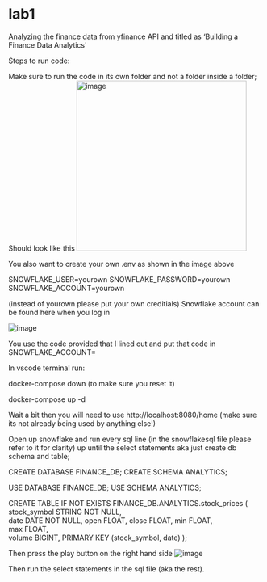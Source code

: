 # lab1
Analyzing the finance data from yfinance API and titled as ‘Building a Finance Data Analytics'

Steps to run code:

Make sure to run the code in its own folder and not a folder inside a folder; Should look like this 
<img width="337" alt="image" src="https://github.com/user-attachments/assets/1044147f-4b9c-490e-92b1-5ef80f7beeb6" />

You also want to create your own .env as shown in the image above

SNOWFLAKE_USER=yourown
SNOWFLAKE_PASSWORD=yourown
SNOWFLAKE_ACCOUNT=yourown

(instead of yourown please put your own creditials)
Snowflake account can be found here when you log in 

![image](https://github.com/user-attachments/assets/5d69c23a-34e0-41dc-8657-5ddca3dc01a2)

You use the code provided that I lined out and put that code in SNOWFLAKE_ACCOUNT=

In vscode terminal run:

docker-compose down (to make sure you reset it)

docker-compose up -d 

Wait a bit then you will need to use http://localhost:8080/home (make sure its not already being used by anything else!)

Open up snowflake and run every sql line (in the snowflakesql file please refer to it for clarity) up until the select statements aka just create db schema and table;

CREATE DATABASE FINANCE_DB;
CREATE SCHEMA ANALYTICS;

USE DATABASE FINANCE_DB;
USE SCHEMA ANALYTICS;

CREATE TABLE IF NOT EXISTS FINANCE_DB.ANALYTICS.stock_prices (
    stock_symbol STRING NOT NULL,   
    date DATE NOT NULL,
    open FLOAT,
    close FLOAT,
    min FLOAT,                      
    max FLOAT,                      
    volume BIGINT,
    PRIMARY KEY (stock_symbol, date) 
);

Then press the play button on the right hand side 
![image](https://github.com/user-attachments/assets/6510814d-14eb-43d5-b7cd-bb90f3f61f1f)

Then run the select statements in the sql file (aka the rest). 

